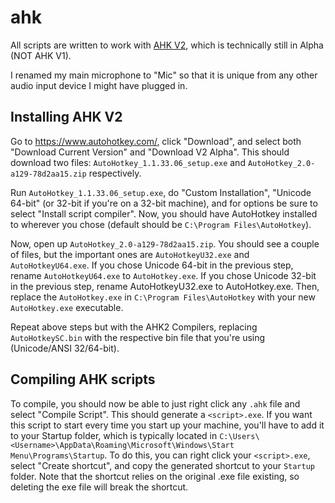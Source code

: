 # ahk

All scripts are written to work with [AHK V2](https://lexikos.github.io/v2/docs/AutoHotkey.htm), which is technically still in Alpha (NOT AHK V1).

I renamed my main microphone to "Mic" so that it is unique from any other audio input device I might have plugged in.


## Installing AHK V2

Go to https://www.autohotkey.com/, click "Download", and select both "Download Current Version" and "Download V2 Alpha". This should download two files: `AutoHotkey_1.1.33.06_setup.exe` and `AutoHotkey_2.0-a129-78d2aa15.zip` respectively.

Run `AutoHotkey_1.1.33.06_setup.exe`, do "Custom Installation", "Unicode 64-bit" (or 32-bit if you're on a 32-bit machine), and for options be sure to select "Install script compiler". Now, you should have AutoHotkey installed to wherever you chose (default should be `C:\Program Files\AutoHotkey`).

Now, open up `AutoHotkey_2.0-a129-78d2aa15.zip`. You should see a couple of files, but the important ones are `AutoHotkeyU32.exe` and `AutoHotkeyU64.exe`. If you chose Unicode 64-bit in the previous step, rename `AutoHotkeyU64.exe` to `AutoHotkey.exe`. If you chose Unicode 32-bit in the previous step, rename AutoHotkeyU32.exe to AutoHotkey.exe. Then, replace the `AutoHotkey.exe` in `C:\Program Files\AutoHotkey` with your new `AutoHotkey.exe` executable.

Repeat above steps but with the AHK2 Compilers, replacing `AutoHotkeySC.bin` with the respective bin file that you're using (Unicode/ANSI 32/64-bit).

## Compiling AHK scripts

To compile, you should now be able to just right click any `.ahk` file and select "Compile Script". This should generate a `<script>.exe`. If you want this script to start every time you start up your machine, you'll have to add it to your Startup folder, which is typically located in `C:\Users\<Username>\AppData\Roaming\Microsoft\Windows\Start Menu\Programs\Startup`. To do this, you can right click your `<script>.exe`, select "Create shortcut", and copy the generated shortcut to your `Startup` folder. Note that the shortcut relies on the original .exe file existing, so deleting the exe file will break the shortcut. 
